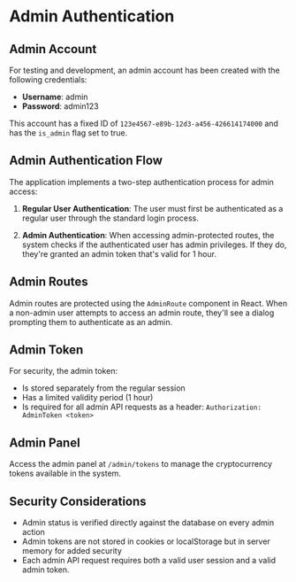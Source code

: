 # Admin Authentication

## Admin Account

For testing and development, an admin account has been created with the following credentials:

- **Username**: admin
- **Password**: admin123

This account has a fixed ID of `123e4567-e89b-12d3-a456-426614174000` and has the `is_admin` flag set to true.

## Admin Authentication Flow

The application implements a two-step authentication process for admin access:

1. **Regular User Authentication**: The user must first be authenticated as a regular user through the standard login process.

2. **Admin Authentication**: When accessing admin-protected routes, the system checks if the authenticated user has admin privileges. If they do, they're granted an admin token that's valid for 1 hour.

## Admin Routes

Admin routes are protected using the `AdminRoute` component in React. When a non-admin user attempts to access an admin route, they'll see a dialog prompting them to authenticate as an admin.

## Admin Token

For security, the admin token:

- Is stored separately from the regular session
- Has a limited validity period (1 hour)
- Is required for all admin API requests as a header: `Authorization: AdminToken <token>`

## Admin Panel

Access the admin panel at `/admin/tokens` to manage the cryptocurrency tokens available in the system.

## Security Considerations

- Admin status is verified directly against the database on every admin action
- Admin tokens are not stored in cookies or localStorage but in server memory for added security
- Each admin API request requires both a valid user session and a valid admin token.
